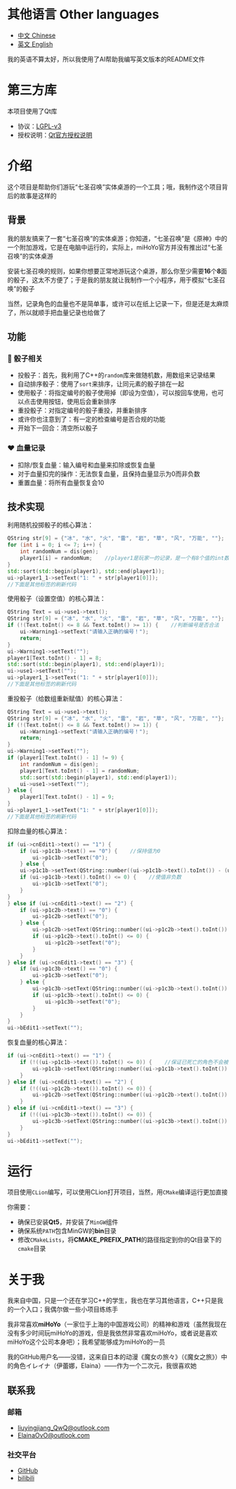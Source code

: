 # 其他语言  Other languages
- [中文 Chinese](README.zh-CN.md)
- [英文 English](README.md)

我的英语不算太好，所以我使用了AI帮助我编写英文版本的README文件

# 第三方库
本项目使用了Qt库
- 协议：[LGPL-v3](https://www.gnu.org/licenses/lgpl-3.0.html)
- 授权说明：[Qt官方授权说明](https://www.qt.io/licensing)
# 介绍
这个项目是帮助你们游玩“七圣召唤”实体桌游的一个工具；哦，我制作这个项目背后的故事是这样的
## 背景
我的朋友搞来了一套“七圣召唤”的实体桌游；你知道，“七圣召唤”是《原神》中的一个附加游戏，它是在电脑中运行的，实际上，miHoYo官方并没有推出过“七圣召唤”的实体桌游

安装七圣召唤的规则，如果你想要正常地游玩这个桌游，那么你至少需要**16**个**8**面的骰子，这太不方便了；于是我的朋友就让我制作一个小程序，用于模拟“七圣召唤”的骰子

当然，记录角色的血量也不是简单事，或许可以在纸上记录一下，但是还是太麻烦了，所以就顺手把血量记录也给做了
## 功能
### 🎲 骰子相关
- 投骰子：首先，我利用了C++的`random`库来做随机数，用数组来记录结果
- 自动排序骰子：使用了`sort`来排序，让同元素的骰子排在一起
- 使用骰子：将指定编号的骰子使用掉（即设为空值），可以按回车使用，也可以点击使用按钮，使用后会重新排序
- 重投骰子：对指定编号的骰子重投，并重新排序
- 或许你也注意到了：有一定的检查编号是否合规的功能
- 开始下一回合：清空所以骰子
### ❤️ 血量记录
- 扣除/恢复血量：输入编号和血量来扣除或恢复血量
- 对于血量扣完的操作：无法恢复血量，且保持血量显示为0而非负数
- 重置血量：将所有血量恢复会10
## 技术实现
利用随机投掷骰子的核心算法：
```cpp
QString str[9] = {"冰", "水", "火", "雷", "岩", "草", "风", "万能", ""};    //空值用于表示没有骰子
for (int i = 0; i <= 7; i++) {
    int randomNum = dis(gen);
    player1[i] = randomNum;    //player1是玩家一的记录，是一个有8个值的int数组
}
std::sort(std::begin(player1), std::end(player1));
ui->player1_1->setText("1: " + str[player1[0]]);
//下面是其他标签的刷新代码
```
使用骰子（设置空值）的核心算法：
```cpp
QString Text = ui->use1->text();
QString str[9] = {"冰", "水", "火", "雷", "岩", "草", "风", "万能", ""};
if (!(Text.toInt() <= 8 && Text.toInt() >= 1)) {    //判断编号是否合法
    ui->Warning1->setText("请输入正确的编号！");
    return;
}
ui->Warning1->setText("");
player1[Text.toInt() - 1] = 8;
std::sort(std::begin(player1), std::end(player1));
ui->use1->setText("");
ui->player1_1->setText("1: " + str[player1[0]]);
//下面是其他标签的刷新代码
```
重投骰子（给数组重新赋值）的核心算法：
```cpp
QString Text = ui->use1->text();
QString str[9] = {"冰", "水", "火", "雷", "岩", "草", "风", "万能", ""};
if (!(Text.toInt() <= 8 && Text.toInt() >= 1)) {
    ui->Warning1->setText("请输入正确的编号！");
    return;
}
ui->Warning1->setText("");
if (player1[Text.toInt() - 1] != 9) {
    int randomNum = dis(gen);
    player1[Text.toInt() - 1] = randomNum;
    std::sort(std::begin(player1), std::end(player1));
    ui->use1->setText("");
} else {
    player1[Text.toInt() - 1] = 9;
}
ui->player1_1->setText("1: " + str[player1[0]]);
//下面是其他标签的刷新代码
```
扣除血量的核心算法：
```cpp
if (ui->cnEdit1->text() == "1") {
    if (ui->p1c1b->text() == "0") {    //保持值为0
        ui->p1c1b->setText("0");
    } else {
    ui->p1c1b->setText(QString::number((ui->p1c1b->text().toInt()) - (ui->bEdit1->text().toInt())));
    if (ui->p1c1b->text().toInt() <= 0) {    //使值非负数
        ui->p1c1b->setText("0");
    }
}
} else if (ui->cnEdit1->text() == "2") {
    if (ui->p1c2b->text() == "0") {
        ui->p1c2b->setText("0");
    } else {
        ui->p1c2b->setText(QString::number((ui->p1c2b->text().toInt()) - (ui->bEdit1->text().toInt())));
        if (ui->p1c2b->text().toInt() <= 0) {
            ui->p1c2b->setText("0");
        }
    }
} else if (ui->cnEdit1->text() == "3") {
    if (ui->p1c3b->text() == "0") {
        ui->p1c3b->setText("0");
    } else {
        ui->p1c3b->setText(QString::number((ui->p1c3b->text().toInt()) - (ui->bEdit1->text().toInt())));
        if (ui->p1c3b->text().toInt() <= 0) {
            ui->p1c3b->setText("0");
        }
    }
}
ui->bEdit1->setText("");
```
恢复血量的核心算法：
```cpp
if (ui->cnEdit1->text() == "1") {
    if (!((ui->p1c1b->text()).toInt() <= 0)) {    //保证已死亡的角色不会被恢复血量
        ui->p1c1b->setText(QString::number((ui->p1c1b->text().toInt()) + (ui->bEdit1->text().toInt())));
    }
} else if (ui->cnEdit1->text() == "2") {
    if (!((ui->p1c2b->text()).toInt() <= 0)) {
        ui->p1c2b->setText(QString::number((ui->p1c2b->text().toInt()) + (ui->bEdit1->text().toInt())));
    }
} else if (ui->cnEdit1->text() == "3") {
    if (!((ui->p1c3b->text()).toInt() <= 0)) {
        ui->p1c3b->setText(QString::number((ui->p1c3b->text().toInt()) + (ui->bEdit1->text().toInt())));
    }
}
ui->bEdit1->setText("");
```
# 运行
项目使用`CLion`编写，可以使用CLion打开项目，当然，用`CMake`编译运行更加直接

你需要：
- 确保已安装**Qt5**，并安装了`MinGW`组件
- 确保系统`PATH`包含MinGW的**bin**目录
- 修改`CMakeLists`，将**CMAKE_PREFIX_PATH**的路径指定到你的Qt目录下的`cmake`目录
# 关于我
我来自中国，只是一个还在学习C++的学生，我也在学习其他语言，C++只是我的一个入口；我偶尔做一些小项目练练手

我非常喜欢**miHoYo**（一家位于上海的中国游戏公司）的精神和游戏（虽然我现在没有多少时间玩miHoYo的游戏，但是我依然非常喜欢miHoYo，或者说是喜欢miHoYo这个公司本身吧）；我希望能够成为miHoYo的一员

我的GitHub用户名——没错，这来自日本的动漫《魔女の旅々》（《魔女之旅》）中的角色イレイナ（伊蕾娜，Elaina）——作为一个二次元，我很喜欢她

## 联系我
### 邮箱
- liuyingjiang_QwQ@outlook.com
- ElainaOvO@outlook.com
### 社交平台
- [GitHub](https://github.com/ElainaChan-OvO)
- [bilibili](https://space.bilibili.com/3546591566760474)
